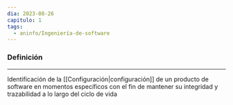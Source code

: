 ```yaml
---
dia: 2023-08-26
capitulo: 1
tags:
  - aninfo/Ingeniería-de-software
---
```

### Definición
---
Identificación de la [[Configuración|configuración]] de un producto de software en momentos específicos con el fin de mantener su integridad y trazabilidad a lo largo del ciclo de vida